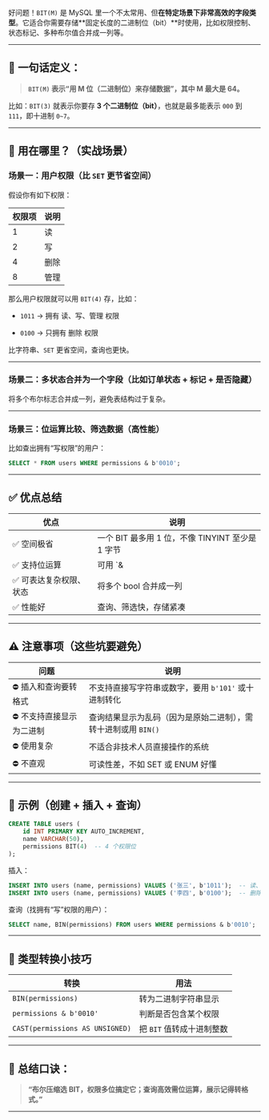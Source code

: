 好问题！`BIT(M)` 是 MySQL 里一个不太常用、但**在特定场景下非常高效的字段类型**。它适合你需要存储**固定长度的二进制位（bit）**时使用，比如权限控制、状态标记、多种布尔值合并成一列等。

---

## 🎯 一句话定义：

> **`BIT(M)` 表示“用 M 位（二进制位）来存储数据”，其中 M 最大是 64。**

比如：`BIT(3)` 就表示你要存 **3 个二进制位（bit）**，也就是最多能表示 `000` 到 `111`，即十进制 `0~7`。

---

## 🧠 用在哪里？（实战场景）

### 场景一：用户权限（比 `SET` 更节省空间）

假设你有如下权限：

|权限项|说明|
|---|---|
|1|读|
|2|写|
|4|删除|
|8|管理|

那么用户权限就可以用 `BIT(4)` 存，比如：

- `1011` → 拥有 读、写、管理 权限
    
- `0100` → 只拥有 删除 权限
    

比字符串、`SET` 更省空间，查询也更快。

---

### 场景二：多状态合并为一个字段（比如订单状态 + 标记 + 是否隐藏）

将多个布尔标志合并成一列，避免表结构过于复杂。

---

### 场景三：位运算比较、筛选数据（高性能）

比如查出拥有“写权限”的用户：

```sql
SELECT * FROM users WHERE permissions & b'0010';
```

---

## ✅ 优点总结

|优点|说明|
|---|---|
|✅ 空间极省|一个 BIT 最多用 1 位，不像 TINYINT 至少是 1 字节|
|✅ 支持位运算|可用 `&|
|✅ 可表达复杂权限、状态|将多个 bool 合并成一列|
|✅ 性能好|查询、筛选快，存储紧凑|

---

## ⚠️ 注意事项（这些坑要避免）

|问题|说明|
|---|---|
|⛔ 插入和查询要转格式|不支持直接写字符串或数字，要用 `b'101'` 或十进制转化|
|⛔ 不支持直接显示为二进制|查询结果显示为乱码（因为是原始二进制），需转十进制或用 `BIN()`|
|⛔ 使用复杂|不适合非技术人员直接操作的系统|
|⛔ 不直观|可读性差，不如 SET 或 ENUM 好懂|

---

## 🧪 示例（创建 + 插入 + 查询）

```sql
CREATE TABLE users (
    id INT PRIMARY KEY AUTO_INCREMENT,
    name VARCHAR(50),
    permissions BIT(4)  -- 4 个权限位
);
```

插入：

```sql
INSERT INTO users (name, permissions) VALUES ('张三', b'1011');  -- 读、写、管理
INSERT INTO users (name, permissions) VALUES ('李四', b'0100');  -- 删除
```

查询（找拥有“写”权限的用户）：

```sql
SELECT name, BIN(permissions) FROM users WHERE permissions & b'0010';
```

---

## 🎁 类型转换小技巧

|转换|用法|
|---|---|
|`BIN(permissions)`|转为二进制字符串显示|
|`permissions & b'0010'`|判断是否包含某个权限|
|`CAST(permissions AS UNSIGNED)`|把 `BIT` 值转成十进制整数|

---

## 🧠 总结口诀：

> **“布尔压缩选 BIT，权限多位搞定它；查询高效需位运算，展示记得转格式。”**

---

